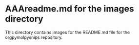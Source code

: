 # AAAreadme.md for the images directory

This directory contains images for the README.md file for the orgpymolpysnips repository.
